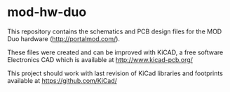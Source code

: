 mod-hw-duo
=======================

This repository contains the schematics and PCB design files for the MOD Duo hardware (http://portalmod.com/).


These files were created and can be improved with KiCAD, a free software Electronics CAD which is available at http://www.kicad-pcb.org/


This project should work with last revision of KiCad libraries and footprints available at https://github.com/KiCad/